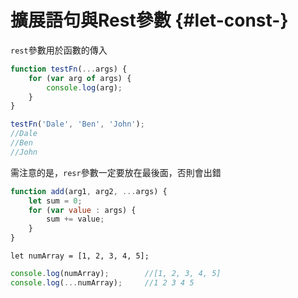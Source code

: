 # 擴展語句與Rest參數 {#let-const-}

`rest`參數用於函數的傳入

```js
function testFn(...args) {
    for (var arg of args) {
        console.log(arg);
    }
}

testFn('Dale', 'Ben', 'John');
//Dale
//Ben
//John
```

需注意的是，`resr`參數一定要放在最後面，否則會出錯

```js
function add(arg1, arg2, ...args) {
    let sum = 0;
    for (var value : args) {
        sum += value;
    }
}
```























```
let numArray = [1, 2, 3, 4, 5];
```

```js
console.log(numArray);        //[1, 2, 3, 4, 5]
console.log(...numArray);     //1 2 3 4 5
```



